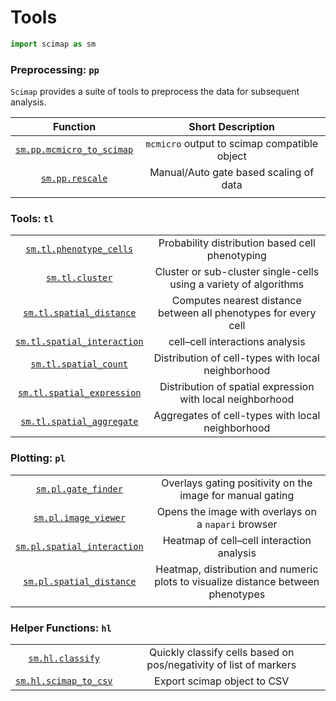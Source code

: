 # Tools


``` python
import scimap as sm
```

### Preprocessing: `pp`

`Scimap` provides a suite of tools to preprocess the data for subsequent analysis.

|                          Function                          |              Short Description               |
|:----------------------------------------------------------:|:--------------------------------------------:|
| [`sm.pp.mcmicro_to_scimap`](pp/sm.pp.mcmicro_to_scimap.md) | `mcmicro` output to scimap compatible object |
|           [`sm.pp.rescale`](../pp/sm.pp.rescale)           |    Manual/Auto gate based scaling of data    |
|                                                            |                                              |

### Tools: `tl`

|                                                                |                                                                   |
|:--------------------------------------------------------------:|:-----------------------------------------------------------------:|
|     [`sm.tl.phenotype_cells`](tl/sm.tl.phenotype_cells.md)     |          Probability distribution based cell phenotyping          |
|             [`sm.tl.cluster`](tl/sm.tl.cluster.md)             | Cluster or sub-cluster single-cells using a variety of algorithms |
|    [`sm.tl.spatial_distance`](tl/sm.tl.spatial_distance.md)    |  Computes nearest distance between all phenotypes for every cell  |
| [`sm.tl.spatial_interaction`](tl/sm.tl.spatial_interaction.md) |                  cell–cell interactions analysis                  |
|       [`sm.tl.spatial_count`](tl/sm.tl.spatial_count.md)       |        Distribution of cell-types with local neighborhood         |
|  [`sm.tl.spatial_expression`](tl/sm.tl.spatial_expression.md)  |    Distribution of spatial expression with local neighborhood     |
|   [`sm.tl.spatial_aggregate`](tl/sm.tl.spatial_aggregate.md)   |         Aggregates of cell-types with local neighborhood          |



### Plotting: `pl`

|                                                                |                                                                                  |
|:--------------------------------------------------------------:|:--------------------------------------------------------------------------------:|
|         [`sm.pl.gate_finder`](pl/sm.pl.gate_finder.md)         |            Overlays gating positivity on the image for manual gating             |
|        [`sm.pl.image_viewer`](../pl/sm.pl.image_viewer)        |               Opens the image with overlays on a `napari` browser                |
| [`sm.pl.spatial_interaction`](../pl/sm.pl.spatial_interaction) |                    Heatmap of cell–cell interaction analysis                     |
|    [`sm.pl.spatial_distance`](../pl/sm.pl.spatial_distance)    | Heatmap, distribution and numeric plots to visualize distance between phenotypes |
|                                                                |                                                                                  |

### Helper Functions: `hl`

|                                          |                                                                   |
|:----------------------------------------:|:-----------------------------------------------------------------:|
| [`sm.hl.classify`](hl/sm.hl.classify.md) | Quickly classify cells based on pos/negativity of list of markers |
| [`sm.hl.scimap_to_csv`](hl/sm.hl.scimap_to_csv.md) | Export scimap object to CSV |

